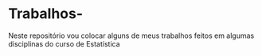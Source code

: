 # Trabalhos-
Neste repositório vou colocar alguns de meus trabalhos feitos em algumas disciplinas do curso de Estatística
